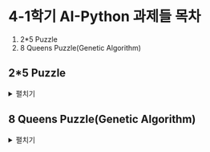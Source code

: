 4-1학기 AI-Python 과제들 목차
=============================

1. 2*5 Puzzle
2. 8 Queens Puzzle(Genetic Algorithm)






2*5 Puzzle
----------
<details>
<summary>펼치기</summary>


# 🧩 2x5 퍼즐 문제 - A* & 다익스트라 알고리즘

> 2행 5열(총 10칸)의 퍼즐을 **A\*** 및 **다익스트라(Dijkstra)** 알고리즘으로 해결하는 Python 구현입니다.

---

## 📌 문제 설명

- 퍼즐 형태: 2행 × 5열 (총 10개의 숫자 블록: 1~9 + 빈칸(0))
- 목표 상태:
  ```
  [[1, 2, 3, 4, 5],
   [6, 7, 8, 9, 0]]
  ```

- 각 숫자는 상하좌우로 이동 가능하며, 빈칸과 자리를 교체함으로써 퍼즐을 풀어감

---

## ⚙️ 주요 기능

### ✅ 상태 표현 및 조작
- 퍼즐 상태는 2차원 리스트로 표현
- 상태를 튜플로 변환하여 `set`에 저장 (중복 방지)
- `flatten(state)`로 1차원 변환 → **inversion count**를 통해 풀 수 있는 퍼즐인지 판단

### ✅ 이동 방향
```python
MOVES = [(-1, 0), (1, 0), (0, -1), (0, 1)]  # 상, 하, 좌, 우
```

---

## 🚀 알고리즘 설명

### A* (A-Star) 알고리즘
- `f = g + h` 방식 사용
- `g`: 이동 횟수 (깊이)
- `h`: 휴리스틱 (맨해튼 거리)

### Dijkstra 알고리즘
- `f = g` 만 사용하는 단순 최단 거리 탐색
- 두 알고리즘 모두 우선순위 큐(힙)를 사용

---

## 🔍 주요 함수

| 함수 이름 | 설명 |
|-----------|------|
| `is_solvable(state)` | 퍼즐이 풀 수 있는 상태인지 검사 |
| `manhattan_distance(state)` | 휴리스틱 계산 (A*용) |
| `search_puzzle_algorithm(state, search_type='a_star')` | 퍼즐 탐색 함수 (A* 또는 Dijkstra) |
| `generate_random_state()` | 무작위 퍼즐 상태 생성 |

---

## 🧪 실행 예시

```bash
python 2x5_puzzle_ai.py
```

### 출력 예시:
```
Initial State:
[6, 3, 1, 4, 0]
[7, 8, 2, 9, 5]
✅ 이 퍼즐은 해결 가능한 상태입니다.

A* Algorithm Result:
Minimum Moves: 22
Execution Time: 0.0123 seconds

Dijkstra Algorithm Result:
Minimum Moves: 22
Execution Time: 0.0548 seconds
```

---

## 📚 참고

- 알고리즘: A*, Dijkstra
- 언어: Python 3.x
- 구조: 우선순위 큐, 휴리스틱 탐색
- 퍼즐 유형: 2x5 슬라이딩 퍼즐

---

## 🖼️ 결과 이미지

아래는 코드 실행 결과입니다:

![2*5 Solution](2x5_solution.png)

---



</details>

8 Queens Puzzle(Genetic Algorithm)
----------
<details>
<summary>펼치기</summary>

# ♛ 8 Queens Problem - Genetic Algorithm in Python

> 서로 공격하지 않는 8개의 퀸을 체스판에 배치하는 문제를 **유전자 알고리즘**으로 해결합니다.

---

## 📌 문제 설명

- 체스판 크기: 8 x 8
- 퀸은 같은 **행, 열, 대각선**에 있으면 서로 공격함
- 목표: 퀸 8개를 **서로 공격하지 않도록 배치**

---

## 🧬 유전자 알고리즘 구성

### 🧠 개체 표현 (Chromosome)

```python
individual = [row_0, row_1, ..., row_7]
```

- 인덱스 = 열(column), 값 = 퀸의 행(row)
- 예시: `[0, 4, 7, 5, 2, 6, 1, 3]` → (0,0), (1,4), ..., (7,3)

---

### 🎯 적합도 함수 (Fitness Function)

```python
calculate_fitness(individual)
```

- 퀸들 간 **충돌하지 않는 쌍의 수**로 계산
- 전체 쌍의 수 = 28 (8C2)
- 적합도 = `28 - 공격 중인 쌍의 수`
- 완벽한 해 = `fitness == 28`

---

### 🔁 주요 연산

| 연산         | 설명 |
|--------------|------|
| `selection()`  | 적합도 기반 룰렛 휠 선택 |
| `crossover()`  | 단일 분할점 교차 |
| `mutate()`     | 낮은 확률로 퀸 위치 돌연변이 |
| `elitism`      | 상위 10% 개체 유지 |

---

## 📈 세대별 적합도 출력

```python
print(f"Generation {generation}: Best Fitness = {best_fitness}")
```

- 각 세대마다 최고 적합도 출력
- 진화 진행 상황 확인 가능

---

## 🎨 시각화 (matplotlib)

```python
draw_board(solution)
```

- 체스판을 그리고 `♛` 문자로 퀸 위치 표시
- `matplotlib`로 GUI로 시각적 출력

### 설치:

```bash
pip install matplotlib
```

---

## 🧪 실행 방법

1. 코드 저장 (`eight_queens_ga.py`)
2. 실행

```bash
python eight_queens_ga.py
```

3. 출력 예시:

```
🎉 Solution found at generation 6
🧠 Final Solution: [0, 4, 7, 5, 2, 6, 1, 3]
```

---

## 📁 주요 함수 요약

```text
- generate_individual()   # 초기 개체 생성
- calculate_fitness()     # 적합도 계산
- selection()             # 부모 선택
- crossover()             # 교차
- mutate()                # 돌연변이
- genetic_algorithm()     # 메인 반복 로직
- draw_board()            # 체스판 시각화
```

---

## 📚 참고

- 알고리즘: Genetic Algorithm
- 언어: Python 3.x
- 시각화: matplotlib
- 문제 유형: 최적화, 제약 조건 만족 문제 (Constraint Satisfaction)

---

## 🖼️ 결과 이미지

아래는 유전자 알고리즘으로 찾은 8-Queens 해를 시각화한 결과입니다:

![8-Queens Solution](queen_solution.png)

---

</details>
